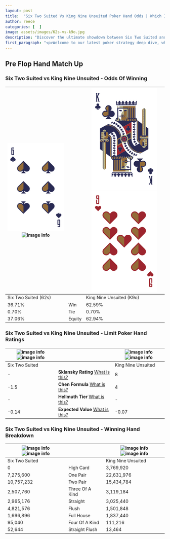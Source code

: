 ```yaml
---
layout: post
title:  "Six Two Suited Vs King Nine Unsuited Poker Hand Odds | Which Is The Better Hand In Poker? A Complete Guide"
author: reece
categories: [  ]
image: assets/images/62s-vs-k9o.jpg
description: "Discover the ultimate showdown between Six Two Suited and King Nine Unsuited in poker! Uncover the odds, strategies, and scenarios where one hand triumphs over the other. Get ready to up your poker game with this thrilling analysis."
first_paragraph: "<p>Welcome to our latest poker strategy deep dive, where we're pitting two distinct hands against each other in a high-stakes showdown: Six Two Suited vs King Nine Unsuited.</p><p>In the dynamic world of poker, every decision counts, and knowing which hand holds the upper hand is key to your success at the table.</p><p>In this article, we'll dissect these two hands, explore the scenarios where one dominates the other, and equip you with the knowledge to make strategic choices that can tip the odds in your favor.</p><p>Get ready to unravel the intriguing dynamics of these poker hands and elevate your game to new heights.</p>"
---
```




[comment]: # (sp0)

## Pre Flop Hand Match Up

<div class="table hand-ratings" markdown="1"> 



### Six Two Suited vs King Nine Unsuited - Odds Of Winning


    
| ![image info](assets/images/hand1/6.png) ![image info](assets/images/hand1/2s.png) |  | ![image info](assets/images/hand2/k.png) ![image info](assets/images/hand2/9o.png) |
| -------- | -------- | -------- |
| Six Two Suited (62s) |  | King Nine Unsuited (K9o) |
| 36.71% | Win | 62.59% |
| 0.70% | Tie | 0.70% |
| 37.06% | Equity | 62.94% |




[comment]: # (sp1)



### Six Two Suited vs King Nine Unsuited - Limit Poker Hand Ratings


    
| ![image info](https://www.riverpairs.com/assets/images/hand1/6.png) ![image info](https://www.riverpairs.com/assets/images/hand1/2s.png) |  | ![image info](https://www.riverpairs.com/assets/images/hand2/k.png) ![image info](https://www.riverpairs.com/assets/images/hand2/9o.png) |
| -------- | -------- | -------- |
| Six Two Suited |  | King Nine Unsuited |
| - | **Sklansky Rating** [What is this?](/sklansky-rating-explained) | 8 |
| -1.5 | **Chen Formula** [What is this?](/chen-formula-explained) | 4 |
| - | **Hellmuth Tier** [What is this?](/Hellmuth-tier-explained) | - |
| -0.14 | **Expected Value** [What is this?](/expected-value-explained) | -0.07 |




[comment]: # (sp2)



### Six Two Suited vs King Nine Unsuited - Winning Hand Breakdown


    
| ![image info](https://www.riverpairs.com/assets/images/hand1/6.png) ![image info](https://www.riverpairs.com/assets/images/hand1/2s.png) |  | ![image info](https://www.riverpairs.com/assets/images/hand2/k.png) ![image info](https://www.riverpairs.com/assets/images/hand2/9o.png) |
| -------- | -------- | -------- |
| Six Two Suited |  | King Nine Unsuited |
| 0 | High Card | 3,769,920 |
| 7,275,600 | One Pair | 22,631,976 |
| 10,757,232 | Two Pair | 15,434,784 |
| 2,507,760 | Three Of A Kind | 3,119,184 |
| 2,965,176 | Straight | 3,025,440 |
| 4,821,576 | Flush | 1,501,848 |
| 1,696,896 | Full House | 1,837,440 |
| 95,040 | Four Of A Kind | 111,216 |
| 52,644 | Straight Flush | 13,464 |




[comment]: # (sp3)



</div>

[comment]: # (sp4)



[comment]: # (sp5)

